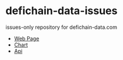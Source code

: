 # defichain-data-issues
issues-only repository for defichain-data.com

- [Web Page](https://www.defichain-data.com)
- [Chart](https://chart.defichain-data.com)
- [Api](https://api.defichain-data.com)
